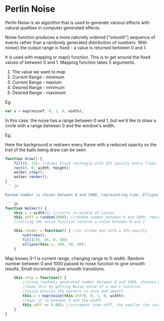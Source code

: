# Perlin Noise

Perlin Noise is an algorithm that is used to generate various effects with natural qualities in computer generated effects.

Noise function produces a more naturally ordered ("smooth") sequence of events rather than a randomly generated distribution of numbers. With noise() the output range is fixed - a value is returned between 0 and 1. 

It is used with mapping or map() function. This is to get around the fixed values of between 0 and 1. Mapping function takes 5 arguments. 

1. The value we want to map
2. Current Range - minimum
3. Current Range - maxium
4. Desired Range - minimum
5. Desired Range - maximum

Eg.
``` js
var x = map(noiseT, 0, 1, 0, width);
```
In this case, the noise has a range between 0 and 1, but we'd like to draw a circle with a range between 0 and the window's width. 

Eg.

Here the background is redrawn every frame with a reduced opacity so the trail of the balls being draw can be seen
``` js
function draw() {
	fill(0, 15); //draws black rectangle with 15% opacity every frame, creating trail effect
	rect(0, 0, width, height);
	walker.step();
	walker.render();
}
``` js

Random number is chosen between 0 and 1000, representing time. Ellipse starts in middle of canvas.

``` js
function Walker() {
	this.x = width/2; //starts in middle of canvas
	this.xOff = random(1000); //random number between 0 and 1000, represents time
	//calling the noise function returns a value between 0 and 1

	this.render = function() { //no stroke pen with a 50% opacity
		noStroke();
		fill(255, 45, 0, 50);
		ellipse(this.x, 500, 40, 40);
	}
```
Map knows 0-1 is current range, changing range to 0-width. Random number between 0 and 1000 passed to noise function to give smooth results. Small increments give smooth transitions. 

``` js
	this.step = function() {
		//using randomly generated number between 0 and 1000, chooses new location on x axis
		//does this by getting Noise value of a new x location
		//noise ensures the pattern is nice and smooth
		this.x = map(noise(this.xOff), 0, 1, 0, width);
		//maps it to between 0 and the width
		this.xOff += 0.005; //increment time xOff, the smaller the increment, the less noticeable jump in values
	}
}
```
